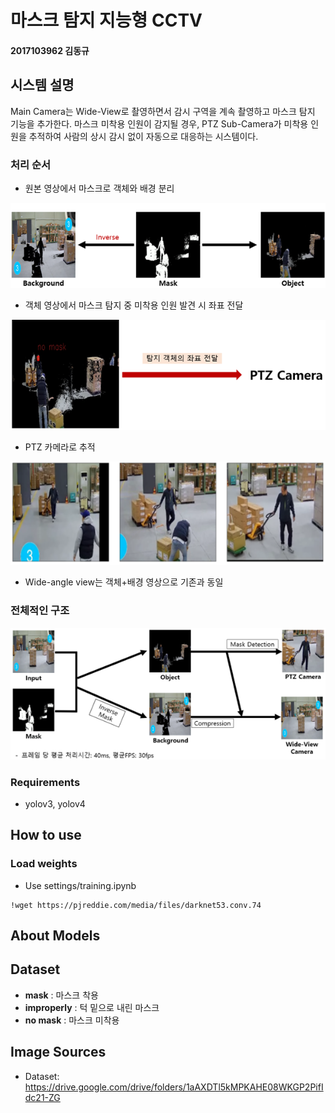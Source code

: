 # 마스크 탐지 지능형 CCTV
#### 2017103962 김동규

## 시스템 설명
Main Camera는 Wide-View로 촬영하면서 감시 구역을 계속 촬영하고 마스크 탐지 기능을 추가한다. 마스크 미착용 인원이 감지될 경우, PTZ Sub-Camera가 미착용 인원을 추적하여 사람의 상시 감시 없이 자동으로 대응하는 시스템이다.

### 처리 순서
* 원본 영상에서 마스크로 객체와 배경 분리

<img src="demo/mask.png"></img>


* 객체 영상에서 마스크 탐지 중 미착용 인원 발견 시 좌표 전달

<img src="demo/ptz.png"></img>


* PTZ 카메라로 추적

<img src="demo/tracking.png"></img>


* Wide-angle view는 객체+배경 영상으로 기존과 동일

### 전체적인 구조
<img src="demo/final_arch.png"></img>


### Requirements
* yolov3, yolov4

## How to use
### Load weights
* Use settings/training.ipynb
~~~
!wget https://pjreddie.com/media/files/darknet53.conv.74
~~~

## About Models
Dataset
-----------------
* **mask** : 마스크 착용
* **improperly** : 턱 밑으로 내린 마스크
* **no mask** : 마스크 미착용

Image Sources
--------------
* Dataset: <https://drive.google.com/drive/folders/1aAXDTl5kMPKAHE08WKGP2PifIdc21-ZG>
